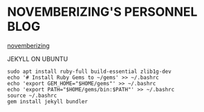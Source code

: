 NOVEMBERIZING'S PERSONNEL BLOG
==============================

[novemberizing](https://novemberizing.github.io)


JEKYLL ON UBUNTU

```shell
sudo apt install ruby-full build-essential zlib1g-dev
echo '# Install Ruby Gems to ~/gems' >> ~/.bashrc
echo 'export GEM_HOME="$HOME/gems"' >> ~/.bashrc
echo 'export PATH="$HOME/gems/bin:$PATH"' >> ~/.bashrc
source ~/.bashrc
gem install jekyll bundler
```
